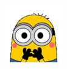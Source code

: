 <img src="https://github.com/danielwzyang/danielwzyang/blob/main/minion.gif" alt="minion gif" width="150" height="150" />
